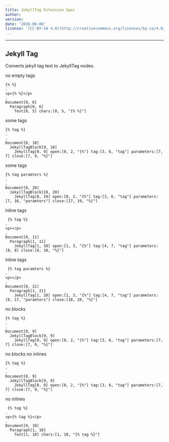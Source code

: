 ```yaml
---
title: JekyllTag Extension Spec
author:
version:
date: '2016-06-06'
license: '[CC-BY-SA 4.0](http://creativecommons.org/licenses/by-sa/4.0/)'
...
```


---

## Jekyll Tag

Converts jekyll tag text to JekyllTag nodes.

no empty tags

```````````````````````````````` example Jekyll Tag: 1
{% %}
.
<p>{% %}</p>
.
Document[0, 6]
  Paragraph[0, 6]
    Text[0, 5] chars:[0, 5, "{% %}"]
````````````````````````````````


some tags

```````````````````````````````` example Jekyll Tag: 2
{% tag %}
.
.
Document[0, 10]
  JekyllTagBlock[9, 10]
    JekyllTag[0, 9] open:[0, 2, "{%"] tag:[3, 6, "tag"] parameters:[7, 7] close:[7, 9, "%}"]
````````````````````````````````


some tags

```````````````````````````````` example Jekyll Tag: 3
{% tag paramters %}
.
.
Document[0, 20]
  JekyllTagBlock[19, 20]
    JekyllTag[0, 19] open:[0, 2, "{%"] tag:[3, 6, "tag"] parameters:[7, 16, "paramters"] close:[17, 19, "%}"]
````````````````````````````````


inline tags

```````````````````````````````` example Jekyll Tag: 4
 {% tag %}
.
<p></p>
.
Document[0, 11]
  Paragraph[1, 11]
    JekyllTag[1, 10] open:[1, 3, "{%"] tag:[4, 7, "tag"] parameters:[8, 8] close:[8, 10, "%}"]
````````````````````````````````


inline tags

```````````````````````````````` example Jekyll Tag: 5
 {% tag paramters %}
.
<p></p>
.
Document[0, 21]
  Paragraph[1, 21]
    JekyllTag[1, 20] open:[1, 3, "{%"] tag:[4, 7, "tag"] parameters:[8, 17, "paramters"] close:[18, 20, "%}"]
````````````````````````````````


no blocks

```````````````````````````````` example(Jekyll Tag: 6) options(no-blocks)
{% tag %}
.
.
Document[0, 9]
  JekyllTagBlock[9, 9]
    JekyllTag[0, 9] open:[0, 2, "{%"] tag:[3, 6, "tag"] parameters:[7, 7] close:[7, 9, "%}"]
````````````````````````````````


no blocks no inlines

```````````````````````````````` example(Jekyll Tag: 7) options(no-blocks, no-inlines)
{% tag %}
.
.
Document[0, 9]
  JekyllTagBlock[9, 9]
    JekyllTag[0, 9] open:[0, 2, "{%"] tag:[3, 6, "tag"] parameters:[7, 7] close:[7, 9, "%}"]
````````````````````````````````


no inlines

```````````````````````````````` example(Jekyll Tag: 8) options(no-inlines)
 {% tag %}
.
<p>{% tag %}</p>
.
Document[0, 10]
  Paragraph[1, 10]
    Text[1, 10] chars:[1, 10, "{% tag %}"]
````````````````````````````````


